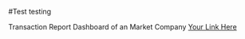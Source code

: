 #Test
testing

Transaction Report Dashboard of an Market Company
[Your Link Here](https://lookerstudio.google.com/reporting/fbcfa47b-e899-45b2-a213-2720d23d92d3)
